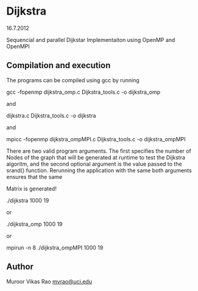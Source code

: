Dijkstra
========
16.7.2012

Sequencial and parallel Dijkstar Implementaiton using OpenMP and OpenMPI

Compilation and execution
-------------------------
The programs can be compiled using gcc by running

gcc -fopenmp dijkstra_omp.c Dijkstra_tools.c -o dijkstra_omp

and

dijkstra.c Dijkstra_tools.c -o dijkstra

and

mpicc -fopenmp dijkstra_ompMPI.c Dijkstra_tools.c -o dijkstra_ompMPI


There are two valid program arguments. The first specifies the number of Nodes
of the graph that will be generated at runtime to test the Dijkstra algoritm,
and the second optional argument is the value passed to the srand() function.
Rerunning the application with the same both arguments ensures that the same

Matrix is generated!

./dijkstra 1000 19

or

./dijkstra_omp 1000 19

or

mpirun -n 8 ./dijkstra_ompMPI 1000 19


Author 
------

Muroor Vikas Rao mvrao@uci.edu
